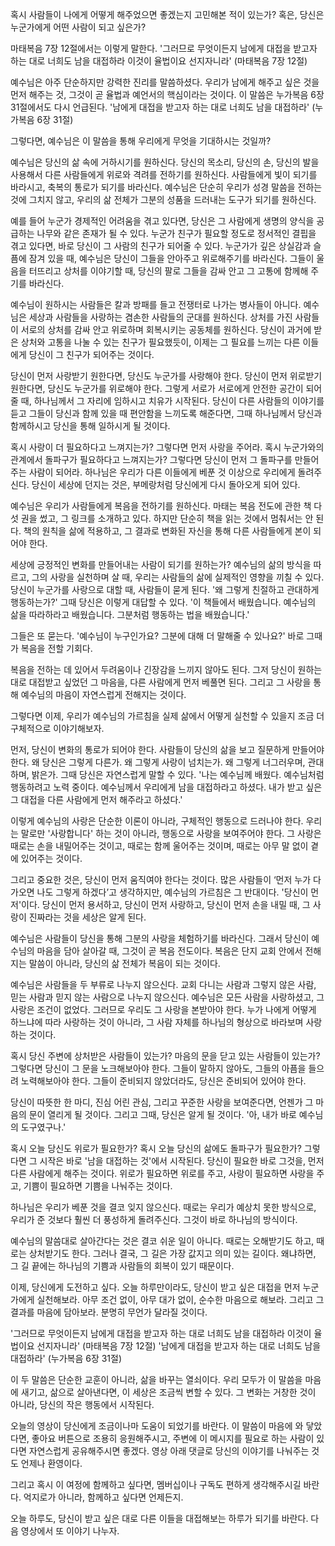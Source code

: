 혹시 사람들이 나에게 어떻게 해주었으면 좋겠는지
고민해본 적이 있는가? 혹은,
당신은 누군가에게 어떤 사람이 되고 싶은가?

마태복음 7장 12절에서는 이렇게 말한다.
'그러므로 무엇이든지 남에게 대접을 받고자 하는 대로
너희도 남을 대접하라 이것이 율법이요 선지자니라'
(마태복음 7장 12절)

예수님은 아주 단순하지만 강력한 진리를 말씀하셨다.
우리가 남에게 해주고 싶은 것을 먼저 해주는 것,
그것이 곧 율법과 예언서의 핵심이라는 것이다.
이 말씀은 누가복음 6장 31절에서도 다시 언급된다.
'남에게 대접을 받고자 하는 대로 너희도 남을
대접하라' (누가복음 6장 31절)

그렇다면,
예수님은 이 말씀을 통해 우리에게 무엇을 기대하시는
것일까?

예수님은 당신의 삶 속에 거하시기를 원하신다.
당신의 목소리,
당신의 손,
당신의 발을 사용해서 다른 사람들에게 위로와 격려를
전하기를 원하신다.
사람들에게 빛이 되기를 바라시고,
축복의 통로가 되기를 바라신다.
예수님은 단순히 우리가 성경 말씀을 전하는 것에 그치지
않고,
우리의 삶 전체가 그분의 성품을 드러내는 도구가 되기를
원하신다.

예를 들어 누군가 경제적인 어려움을 겪고 있다면,
당신은 그 사람에게 생명의 양식을 공급하는 나무와 같은
존재가 될 수 있다.
누군가 친구가 필요할 정도로 정서적인 결핍을 겪고
있다면,
바로 당신이 그 사람의 친구가 되어줄 수 있다.
누군가가 깊은 상실감과 슬픔에 잠겨 있을 때,
예수님은 당신이 그들을 안아주고 위로해주기를 바라신다.
그들이 울음을 터뜨리고 상처를 이야기할 때,
당신의 팔로 그들을 감싸 안고 그 고통에 함께해 주기를
바라신다.

예수님이 원하시는 사람들은 칼과 방패를 들고 전쟁터로
나가는 병사들이 아니다.
예수님은 세상과 사람들을 사랑하는 겸손한 사람들의
군대를 원하신다.
상처를 가진 사람들이 서로의 상처를 감싸 안고 위로하며
회복시키는 공동체를 원하신다.
당신이 과거에 받은 상처와 고통을 나눌 수 있는 친구가
필요했듯이,
이제는 그 필요를 느끼는 다른 이들에게 당신이 그
친구가 되어주는 것이다.

당신이 먼저 사랑받기 원한다면,
당신도 누군가를 사랑해야 한다.
당신이 먼저 위로받기 원한다면,
당신도 누군가를 위로해야 한다.
그렇게 서로가 서로에게 안전한 공간이 되어줄 때,
하나님께서 그 자리에 임하시고 치유가 시작된다.
당신이 다른 사람들의 이야기를 듣고 그들이 당신과 함께
있을 때 편안함을 느끼도록 해준다면,
그때 하나님께서 당신과 함께하시고 당신을 통해 일하시게
될 것이다.

혹시 사랑이 더 필요하다고 느껴지는가? 그렇다면 먼저
사랑을 주어라.
혹시 누군가와의 관계에서 돌파구가 필요하다고
느껴지는가? 그렇다면 당신이 먼저 그 돌파구를
만들어주는 사람이 되어라.
하나님은 우리가 다른 이들에게 베푼 것 이상으로
우리에게 돌려주신다.
당신이 세상에 던지는 것은,
부메랑처럼 당신에게 다시 돌아오게 되어 있다.

예수님은 우리가 사람들에게 복음을 전하기를 원하신다.
마태는 복음 전도에 관한 책 다섯 권을 썼고,
그 링크를 소개하고 있다.
하지만 단순히 책을 읽는 것에서 멈춰서는 안 된다.
책의 원칙을 삶에 적용하고,
그 결과로 변화된 자신을 통해 다른 사람들에게 본이
되어야 한다.

세상에 긍정적인 변화를 만들어내는 사람이 되기를
원하는가? 예수님의 삶의 방식을 따르고,
그의 사랑을 실천하며 살 때,
우리는 사람들의 삶에 실제적인 영향을 끼칠 수 있다.
당신이 누군가를 사랑으로 대할 때,
사람들이 묻게 된다.
'왜 그렇게 친절하고 관대하게 행동하는가?' 그때
당신은 이렇게 대답할 수 있다.
'이 책들에서 배웠습니다.
예수님의 삶을 따라하라고 배웠습니다.
그분처럼 행동하는 법을 배웠습니다.'

그들은 또 묻는다.
'예수님이 누구인가요? 그분에 대해 더 말해줄 수
있나요?'
바로 그때가 복음을 전할 기회다.

복음을 전하는 데 있어서 두려움이나 긴장감을 느끼지
않아도 된다.
그저 당신이 원하는 대로 대접받고 싶었던 그 마음을,
다른 사람에게 먼저 베풀면 된다.
그리고 그 사랑을 통해 예수님의 마음이 자연스럽게
전해지는 것이다.

그렇다면 이제,
우리가 예수님의 가르침을 실제 삶에서 어떻게 실천할 수
있을지 조금 더 구체적으로 이야기해보자.

먼저,
당신이 변화의 통로가 되어야 한다.
사람들이 당신의 삶을 보고 질문하게 만들어야 한다.
왜 당신은 그렇게 다른가.
왜 그렇게 사랑이 넘치는가.
왜 그렇게 너그러우며,
관대하며,
밝은가.
그때 당신은 자연스럽게 말할 수 있다.
'나는 예수님께 배웠다.
예수님처럼 행동하려고 노력 중이다.
예수님께서 우리에게 남을 대접하라고 하셨다.
내가 받고 싶은 그 대접을 다른 사람에게 먼저 해주라고
하셨다.'

이렇게 예수님의 사랑은 단순한 이론이 아니라,
구체적인 행동으로 드러나야 한다.
우리는 말로만 '사랑합니다' 하는 것이 아니라,
행동으로 사랑을 보여주어야 한다.
그 사랑은 때로는 손을 내밀어주는 것이고,
때로는 함께 울어주는 것이며,
때로는 아무 말 없이 곁에 있어주는 것이다.

그리고 중요한 것은,
당신이 먼저 움직여야 한다는 것이다.
많은 사람들이 ‘먼저 누가 다가오면 나도 그렇게
하겠다’고 생각하지만,
예수님의 가르침은 그 반대이다.
'당신이 먼저'이다.
당신이 먼저 용서하고,
당신이 먼저 사랑하고,
당신이 먼저 손을 내밀 때,
그 사랑이 진짜라는 것을 세상은 알게 된다.

예수님은 사람들이 당신을 통해 그분의 사랑을 체험하기를
바라신다.
그래서 당신이 예수님의 마음을 담아 살아갈 때,
그것이 곧 복음 전도이다.
복음은 단지 교회 안에서 전해지는 말씀이 아니라,
당신의 삶 전체가 복음이 되는 것이다.

예수님은 사람들을 두 부류로 나누지 않으신다.
교회 다니는 사람과 그렇지 않은 사람,
믿는 사람과 믿지 않는 사람으로 나누지 않으신다.
예수님은 모든 사람을 사랑하셨고,
그 사랑은 조건이 없었다.
그러므로 우리도 그 사랑을 본받아야 한다.
누가 나에게 어떻게 하느냐에 따라 사랑하는 것이
아니라,
그 사람 자체를 하나님의 형상으로 바라보며 사랑하는
것이다.

혹시 당신 주변에 상처받은 사람들이 있는가? 마음의
문을 닫고 있는 사람들이 있는가? 그렇다면 당신이 그
문을 노크해보아야 한다.
그들이 말하지 않아도,
그들의 아픔을 들으려 노력해보아야 한다.
그들이 준비되지 않았더라도,
당신은 준비되어 있어야 한다.

당신이 따뜻한 한 마디,
진심 어린 관심,
그리고 꾸준한 사랑을 보여준다면,
언젠가 그 마음의 문이 열리게 될 것이다.
그리고 그때,
당신은 알게 될 것이다.
'아,
내가 바로 예수님의 도구였구나.'

혹시 오늘 당신도 위로가 필요한가? 혹시 오늘 당신의
삶에도 돌파구가 필요한가? 그렇다면 그 시작은 바로
'남을 대접하는 것'에서 시작된다.
당신이 필요한 바로 그것을,
먼저 다른 사람에게 해주는 것이다.
위로가 필요하면 위로를 주고,
사랑이 필요하면 사랑을 주고,
기쁨이 필요하면 기쁨을 나눠주는 것이다.

하나님은 우리가 베푼 것을 결코 잊지 않으신다.
때로는 우리가 예상치 못한 방식으로,
우리가 준 것보다 훨씬 더 풍성하게 돌려주신다.
그것이 바로 하나님의 방식이다.

예수님의 말씀대로 살아간다는 것은 결코 쉬운 일이
아니다.
때로는 오해받기도 하고,
때로는 상처받기도 한다.
그러나 결국,
그 길은 가장 값지고 의미 있는 길이다.
왜냐하면,
그 길 끝에는 하나님의 기쁨과 사람들의 회복이 있기
때문이다.

이제,
당신에게 도전하고 싶다.
오늘 하루만이라도,
당신이 받고 싶은 대접을 먼저 누군가에게 실천해보라.
아무 조건 없이,
아무 대가 없이,
순수한 마음으로 해보라.
그리고 그 결과를 마음에 담아보라.
분명히 무언가 달라질 것이다.

'그러므로 무엇이든지 남에게 대접을 받고자 하는 대로
너희도 남을 대접하라 이것이 율법이요 선지자니라'
(마태복음 7장 12절)
'남에게 대접을 받고자 하는 대로 너희도 남을
대접하라' (누가복음 6장 31절)

이 두 말씀은 단순한 교훈이 아니라,
삶을 바꾸는 열쇠이다.
우리 모두가 이 말씀을 마음에 새기고,
삶으로 살아낸다면,
이 세상은 조금씩 변할 수 있다.
그 변화는 거창한 것이 아니라,
당신의 작은 행동에서 시작된다.

오늘의 영상이 당신에게 조금이나마 도움이 되었기를
바란다.
이 말씀이 마음에 와 닿았다면,
좋아요 버튼으로 조용히 응원해주시고,
주변에 이 메시지를 필요로 하는 사람이 있다면
자연스럽게 공유해주시면 좋겠다.
영상 아래 댓글로 당신의 이야기를 나눠주는 것도 언제나
환영이다.

그리고 혹시 이 여정에 함께하고 싶다면,
멤버십이나 구독도 편하게 생각해주시길 바란다.
억지로가 아니라,
함께하고 싶다면 언제든지.

오늘 하루도,
당신이 받고 싶은 대로 다른 이들을 대접해보는 하루가
되기를 바란다.
다음 영상에서 또 이야기 나누자.